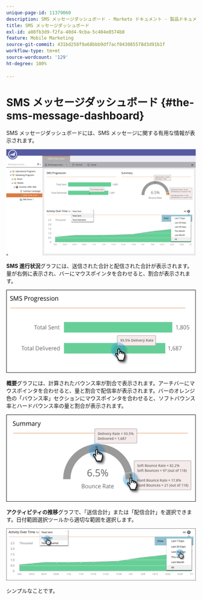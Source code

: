 ```yaml
---
unique-page-id: 11379060
description: SMS メッセージダッシュボード - Marketo ドキュメント - 製品ドキュメント
title: SMS メッセージダッシュボード
exl-id: a08fb3d9-f2fa-40d4-9cba-5c404e8574b8
feature: Mobile Marketing
source-git-commit: 431bd258f9a68bbb9df7acf043085578d3d91b1f
workflow-type: tm+mt
source-wordcount: '129'
ht-degree: 100%

---
```


# SMS メッセージダッシュボード {#the-sms-message-dashboard}

SMS メッセージダッシュボードには、SMS メッセージに関する有用な情報が表示されます。

![](assets/converted-dashboard-image.png)

**SMS 進行状況**&#x200B;グラフには、送信された合計と配信された合計が表示されます。量が右側に表示され、バーにマウスポインタを合わせると、割合が表示されます。

![](assets/sms-progression-hand-border.png)

**概要**&#x200B;グラフには、計算されたバウンス率が割合で表示されます。アーチバーにマウスポインタを合わせると、量と割合で配信率が表示されます。バーのオレンジ色の「バウンス率」セクションにマウスポインタを合わせると、ソフトバウンス率とハードバウンス率の量と割合が表示されます。

![](assets/hover-over-summary-hands-thin-border.png)

**アクティビティの推移**&#x200B;グラフで、「送信合計」または「配信合計」を選択できます。日付範囲選択ツールから適切な範囲を選択します。

![](assets/activity-over-time-hands.png)

シンプルなことです。

